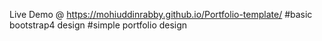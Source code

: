 Live Demo @ https://mohiuddinrabby.github.io/Portfolio-template/
#basic bootstrap4 design
#simple portfolio design
